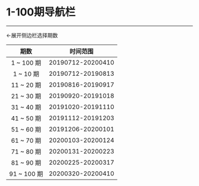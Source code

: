 # 1-100期导航栏
---

←展开侧边栏选择期数


|    期数     |     时间范围      |
| :---------: | :---------------: |
| 1 ~ 100 期  | 20190712-20200410 |
|  1 ~ 10 期  | 20190712-20190813 |
| 11 ~ 20 期  | 20190816-20190917 |
| 21 ~ 30 期  | 20190920-20191018 |
| 31 ~ 40 期  | 20191020-20191110 |
| 41 ~ 50 期  | 20191112-20191203 |
| 51 ~ 60 期  | 20191206-20200101 |
| 61 ~ 70 期  | 20200103-20200124 |
| 71 ~ 80 期  | 20200131-20200223 |
| 81 ~ 90 期  | 20200225-20200317 |
| 91 ~ 100 期 | 20200320-20200410 |
